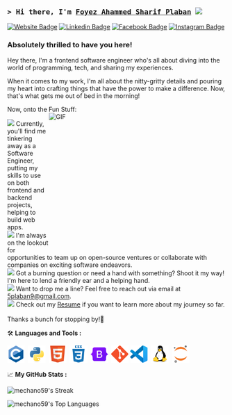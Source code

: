 ### <samp>&gt; Hi there, I'm <a href="#" target="_blank">Foyez Ahammed Sharif Plaban</a> <img src="https://media.giphy.com/media/hvRJCLFzcasrR4ia7z/giphy.gif" width="25"> </samp>

[![Website Badge](https://img.shields.io/badge/website-000000?style=for-the-badge&logo=About.me&logoColor=white)](https://www.plaban.dev)
[![Linkedin Badge](https://img.shields.io/badge/LinkedIn-0077B5?style=for-the-badge&logo=linkedin&logoColor=white)](https://bd.linkedin.com/in/5plaban9)
[![Facebook Badge](https://img.shields.io/badge/Facebook-1877F2?style=for-the-badge&logo=facebook&logoColor=white)](https://www.facebook.com/5plaban9/)
[![Instagram Badge](https://img.shields.io/badge/Instagram-E4405F?style=for-the-badge&logo=instagram&logoColor=white)](https://www.instagram.com/5plaban9/)


### Absolutely thrilled to have you here!   

Hey there, I'm a frontend software engineer who's all about diving into the world of programming, tech, and sharing my experiences.

When it comes to my work, I'm all about the nitty-gritty details and pouring my heart into crafting things that have the power to make a difference. Now, that's what gets me out of bed in the morning!

Now, onto the Fun Stuff: <img align="right" alt="GIF" src="https://github.com/mechano59/mechano59/blob/main/assets/coding.gif?raw=true" width="408" height="318" />

<img src="https://github.com/mechano59/mechano59/blob/main/assets/developer.gif?raw=true" width="21" />   Currently, you'll find me tinkering away as a Software Engineer, putting my skills to use on both frontend and backend projects, helping to build web apps. </br>
<img src="https://github.com/mechano59/mechano59/blob/main/assets/laptop.gif?raw=true" width="21" />   I'm always on the lookout for opportunities to team up on open-source ventures or collaborate with companies on exciting software endeavors.</br>
<img src="https://github.com/mechano59/mechano59/blob/main/assets/message.gif?raw=true" width="21" />   Got a burning question or need a hand with something? Shoot it my way! I'm here to lend a friendly ear and a helping hand.</br>
<img src="https://github.com/mechano59/mechano59/blob/main/assets/letterbox.gif?raw=true" width="21" />   Want to drop me a line? Feel free to reach out via email at 5plaban9@gmail.com.</br>
<img src="https://github.com/mechano59/mechano59/blob/main/assets/doc.gif?raw=true" width="21" />   Check out my [Resume](https://www.plaban.dev/public/assets/files/Foyez_Ahammed_Sharif_Plaban.pdf) if you want to learn more about my journey so far.</br> </br>
Thanks a bunch for stopping by!🚀</br>

🛠️ **Languages and Tools :**

<div>
  <img src="https://github.com/devicons/devicon/blob/master/icons/c/c-original.svg" title="C" alt="C" width="40" height="40"/>&nbsp;
  <img src="https://github.com/devicons/devicon/blob/master/icons/python/python-original.svg" title="Python" alt="Python" width="40" height="40"/>&nbsp;
  <img src="https://github.com/devicons/devicon/blob/master/icons/html5/html5-original.svg" title="HTML5" alt="HTML" width="40" height="40"/>&nbsp;
  <img src="https://github.com/devicons/devicon/blob/master/icons/css3/css3-plain-wordmark.svg"  title="CSS3" alt="CSS" width="40" height="40"/>&nbsp;
  <img src="https://github.com/devicons/devicon/blob/master/icons/bootstrap/bootstrap-original.svg" title="Bootstrap" alt="Bootstrap" width="40" height="40"/>&nbsp;
  <img src="https://github.com/devicons/devicon/blob/master/icons/git/git-original.svg" title="Git" alt="Git" width="40" height="40"/>
  <img src="https://github.com/devicons/devicon/blob/master/icons/vscode/vscode-original.svg" title="VS-Code" alt="vscode" width="40" height="40"/>&nbsp;
  <img src="https://github.com/devicons/devicon/blob/master/icons/linux/linux-original.svg" title="Linux" alt="Linux" width="40" height="40"/>&nbsp;
  <img src="https://github.com/devicons/devicon/blob/master/icons/jupyter/jupyter-original.svg" title="Jupyter" alt="Jupyter" width="40" height="40"/>&nbsp;
</div>

📈 **My GitHub Stats :**

![mechano59's Streak](https://github-readme-streak-stats.herokuapp.com/?user=mechano59&theme=dark&hide_border=true)

<p>

  ![mechano59's Top Languages](https://github-readme-git-3c2344-foyez-ahammed-sharif-plabans-projects.vercel.app/api/top-langs/?show_icons=true&show_icons=false&username=mechano59&hide_border=true&count_private=true&theme=dark)
  
</p>

